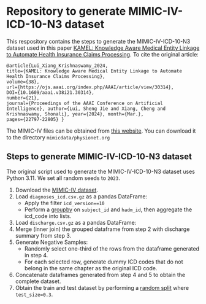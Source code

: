 # Repository to generate MIMIC-IV-ICD-10-N3 dataset

This respository contains the steps to generate the MIMIC-IV-ICD-10-N3 dataset used in this paper [KAMEL: Knowledge Aware Medical Entity Linkage to Automate Health Insurance Claims Processing](https://ojs.aaai.org/index.php/AAAI/article/view/30314). To cite the original article:

```
@article{Lui_Xiang_Krishnaswamy_2024, 
title={KAMEL: Knowledge Aware Medical Entity Linkage to Automate Health Insurance Claims Processing}, 
volume={38}, 
url={https://ojs.aaai.org/index.php/AAAI/article/view/30314}, 
DOI={10.1609/aaai.v38i21.30314}, 
number={21}, 
journal={Proceedings of the AAAI Conference on Artificial Intelligence}, author={Lui, Sheng Jie and Xiang, Cheng and Krishnaswamy, Shonali}, year={2024}, month={Mar.}, 
pages={22797-22805} }
```

The MIMIC-IV files can be obtained from [this website](https://physionet.org/content/mimiciv/2.2/). You can download it to the directory `mimicdata/physionet.org`


## Steps to generate MIMIC-IV-ICD-10-N3 dataset
The original script used to generate the MIMIC-IV-ICD-10-N3 dataset uses Python 3.11. We set all random seeds to `2023`.

1. Download the [MIMIC-IV dataset](https://physionet.org/content/mimiciv/2.2/).
2. Load `diagnoses_icd.csv.gz` as a pandas DataFrame: 
    * Apply the filter `icd_version==10`
    * Perform a [groupby](https://pandas.pydata.org/pandas-docs/stable/reference/api/pandas.DataFrame.groupby.html) on `subject_id` and `hadm_id`, then aggregate the icd_code into lists.
3. Load `discharge.csv.gz` as a pandas DataFrame: 
4. Merge (inner join) the grouped dataframe from step 2 with discharge summary from step 3.
5. Generate Negative Samples:
    * Randomly select one-third of the rows from the dataframe generated in step 4.
    * For each selected row, generate dummy ICD codes that do not belong in the same chapter as the original ICD code.
6. Concatenate dataframes generated from step 4 and 5 to obtain the complete dataset.
7. Obtain the train and test dataset by performing a [random split](https://scikit-learn.org/stable/modules/generated/sklearn.model_selection.train_test_split.html) where `test_size=0.3`.




